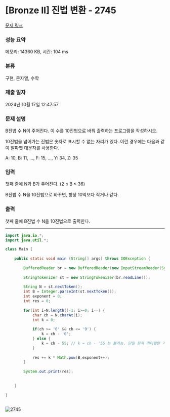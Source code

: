 # [Bronze II] 진법 변환 - 2745 

[문제 링크](https://www.acmicpc.net/problem/2745) 

### 성능 요약

메모리: 14360 KB, 시간: 104 ms

### 분류

구현, 문자열, 수학

### 제출 일자

2024년 10월 17일 12:47:57

### 문제 설명

<p>B진법 수 N이 주어진다. 이 수를 10진법으로 바꿔 출력하는 프로그램을 작성하시오.</p>

<p>10진법을 넘어가는 진법은 숫자로 표시할 수 없는 자리가 있다. 이런 경우에는 다음과 같이 알파벳 대문자를 사용한다.</p>

<p>A: 10, B: 11, ..., F: 15, ..., Y: 34, Z: 35</p>

### 입력 

 <p>첫째 줄에 N과 B가 주어진다. (2 ≤ B ≤ 36)</p>

<p>B진법 수 N을 10진법으로 바꾸면, 항상 10억보다 작거나 같다.</p>

### 출력 

 <p>첫째 줄에 B진법 수 N을 10진법으로 출력한다.</p>

---

```java
import java.io.*;
import java.util.*;

class Main {
    
	public static void main (String[] args) throws IOException {
	 
	    BufferedReader br = new BufferedReader(new InputStreamReader(System.in));
	    
	    StringTokenizer st = new StringTokenizer(br.readLine());
	    
	    String N = st.nextToken();
	    int B = Integer.parseInt(st.nextToken());
	    int exponent = 0;
	    int res = 0;
	    
	    for(int i=N.length()-1; i>=0; i--) {
	        char ch = N.charAt(i);
	        int k = 0;
	        
	        if(ch >= '0' && ch <= '9') {
	            k = ch - '0';
	        } else {
	            k = ch - 55; // k = ch - '55'는 불가능. 단일 문자 리터럴만 가능하다. 여러 문자로 된 리터럴은 불가능(ex. '12')
	        }
	        
	        res += k * Math.pow(B,exponent++);
	    }
	    
	    System.out.print(res);
	    
	    
	}
	    
}
	


```

![2745](https://github.com/user-attachments/assets/f8db8a32-eafb-497c-bff0-5810562dfa81)

